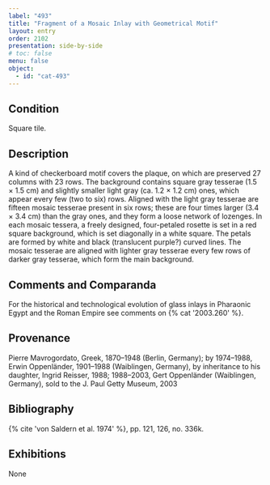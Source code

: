 ```yaml
---
label: "493"
title: "Fragment of a Mosaic Inlay with Geometrical Motif"
layout: entry
order: 2102
presentation: side-by-side
# toc: false
menu: false
object:
  - id: "cat-493"
---
```


## Condition

Square tile.

## Description

A kind of checkerboard motif covers the plaque, on which are preserved 27 columns with 23 rows. The background contains square gray tesserae (1.5 × 1.5 cm) and slightly smaller light gray (ca. 1.2 × 1.2 cm) ones, which appear every few (two to six) rows. Aligned with the light gray tesserae are fifteen mosaic tesserae present in six rows; these are four times larger (3.4 × 3.4 cm) than the gray ones, and they form a loose network of lozenges. In each mosaic tessera, a freely designed, four-petaled rosette is set in a red square background, which is set diagonally in a white square. The petals are formed by white and black (translucent purple?) curved lines. The mosaic tesserae are aligned with lighter gray tesserae every few rows of darker gray tesserae, which form the main background.

## Comments and Comparanda

For the historical and technological evolution of glass inlays in Pharaonic Egypt and the Roman Empire see comments on {% cat '2003.260' %}.

## Provenance

Pierre Mavrogordato, Greek, 1870–1948 (Berlin, Germany); by 1974–1988, Erwin Oppenländer, 1901–1988 (Waiblingen, Germany), by inheritance to his daughter, Ingrid Reisser, 1988; 1988–2003, Gert Oppenländer (Waiblingen, Germany), sold to the J. Paul Getty Museum, 2003

## Bibliography

{% cite 'von Saldern et al. 1974' %}, pp. 121, 126, no. 336k.

## Exhibitions

None